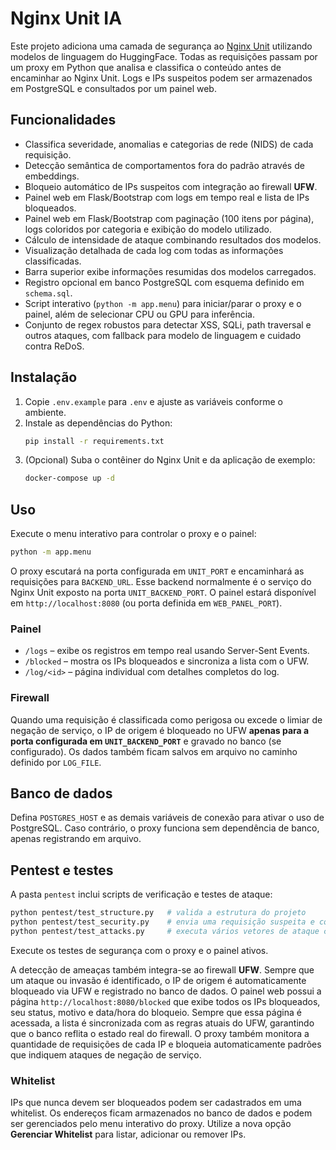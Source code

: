 # Nginx Unit IA

Este projeto adiciona uma camada de segurança ao [Nginx Unit](https://unit.nginx.org/) utilizando modelos de linguagem do HuggingFace. Todas as requisições passam por um proxy em Python que analisa e classifica o conteúdo antes de encaminhar ao Nginx Unit. Logs e IPs suspeitos podem ser armazenados em PostgreSQL e consultados por um painel web.

## Funcionalidades

- Classifica severidade, anomalias e categorias de rede (NIDS) de cada requisição.
- Detecção semântica de comportamentos fora do padrão através de embeddings.
- Bloqueio automático de IPs suspeitos com integração ao firewall **UFW**.
- Painel web em Flask/Bootstrap com logs em tempo real e lista de IPs bloqueados.
- Painel web em Flask/Bootstrap com paginação (100 itens por página), logs coloridos por categoria e exibição do modelo utilizado.
- Cálculo de intensidade de ataque combinando resultados dos modelos.
- Visualização detalhada de cada log com todas as informações classificadas.
- Barra superior exibe informações resumidas dos modelos carregados.
- Registro opcional em banco PostgreSQL com esquema definido em `schema.sql`.
- Script interativo (`python -m app.menu`) para iniciar/parar o proxy e o painel, além de selecionar CPU ou GPU para inferência.
- Conjunto de regex robustos para detectar XSS, SQLi, path traversal e outros ataques, com fallback para modelo de linguagem e cuidado contra ReDoS.

## Instalação

1. Copie `.env.example` para `.env` e ajuste as variáveis conforme o ambiente.
2. Instale as dependências do Python:
   ```bash
   pip install -r requirements.txt
   ```
3. (Opcional) Suba o contêiner do Nginx Unit e da aplicação de exemplo:
   ```bash
   docker-compose up -d
   ```

## Uso

Execute o menu interativo para controlar o proxy e o painel:

```bash
python -m app.menu
```

O proxy escutará na porta configurada em `UNIT_PORT` e encaminhará as requisições para `BACKEND_URL`. Esse backend normalmente é o serviço do Nginx Unit exposto na porta `UNIT_BACKEND_PORT`. O painel estará disponível em `http://localhost:8080` (ou porta definida em `WEB_PANEL_PORT`).

### Painel

- `/logs` &ndash; exibe os registros em tempo real usando Server-Sent Events.
- `/blocked` &ndash; mostra os IPs bloqueados e sincroniza a lista com o UFW.
- `/log/<id>` &ndash; página individual com detalhes completos do log.

### Firewall

Quando uma requisição é classificada como perigosa ou excede o limiar de negação de serviço, o IP de origem é bloqueado no UFW **apenas para a porta configurada em `UNIT_BACKEND_PORT`** e gravado no banco (se configurado). Os dados também ficam salvos em arquivo no caminho definido por `LOG_FILE`.

## Banco de dados

Defina `POSTGRES_HOST` e as demais variáveis de conexão para ativar o uso de PostgreSQL. Caso contrário, o proxy funciona sem dependência de banco, apenas registrando em arquivo.

## Pentest e testes

A pasta `pentest` inclui scripts de verificação e testes de ataque:

```bash
python pentest/test_structure.py   # valida a estrutura do projeto
python pentest/test_security.py    # envia uma requisição suspeita e consulta os logs
python pentest/test_attacks.py     # executa vários vetores de ataque contra o proxy
```

Execute os testes de segurança com o proxy e o painel ativos.

A detecção de ameaças também integra-se ao firewall **UFW**. Sempre que um ataque ou invasão é identificado, o IP de origem é automaticamente bloqueado via UFW e registrado no banco de dados.
O painel web possui a página `http://localhost:8080/blocked` que exibe todos os IPs bloqueados, seu status, motivo e data/hora do bloqueio.
Sempre que essa página é acessada, a lista é sincronizada com as regras atuais do UFW, garantindo que o banco reflita o estado real do firewall.
O proxy também monitora a quantidade de requisições de cada IP e bloqueia automaticamente padrões que indiquem ataques de negação de serviço.

### Whitelist

IPs que nunca devem ser bloqueados podem ser cadastrados em uma whitelist. Os endereços
ficam armazenados no banco de dados e podem ser gerenciados pelo menu interativo do
proxy. Utilize a nova opção **Gerenciar Whitelist** para listar, adicionar ou remover IPs.